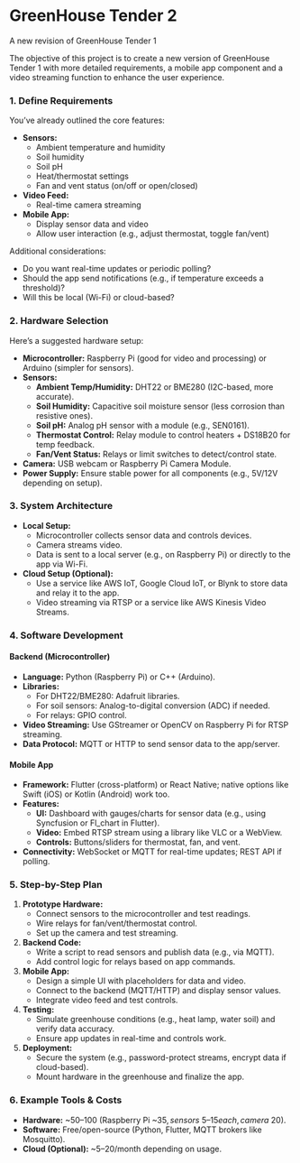 # GreenHouse Tender 2
 A new revision of GreenHouse Tender 1

The objective of this project is to create a new version of GreenHouse Tender 1 with more detailed requirements, a mobile app component and a video streaming function to enhance the user experience.


### 1. Define Requirements
You’ve already outlined the core features:
- **Sensors:**
  - Ambient temperature and humidity
  - Soil humidity
  - Soil pH
  - Heat/thermostat settings
  - Fan and vent status (on/off or open/closed)
- **Video Feed:**
  - Real-time camera streaming
- **Mobile App:**
  - Display sensor data and video
  - Allow user interaction (e.g., adjust thermostat, toggle fan/vent)

Additional considerations:
- Do you want real-time updates or periodic polling?
- Should the app send notifications (e.g., if temperature exceeds a threshold)?
- Will this be local (Wi-Fi) or cloud-based?

### 2. Hardware Selection
Here’s a suggested hardware setup:
- **Microcontroller:** Raspberry Pi (good for video and processing) or Arduino (simpler for sensors).
- **Sensors:**
  - **Ambient Temp/Humidity:** DHT22 or BME280 (I2C-based, more accurate).
  - **Soil Humidity:** Capacitive soil moisture sensor (less corrosion than resistive ones).
  - **Soil pH:** Analog pH sensor with a module (e.g., SEN0161).
  - **Thermostat Control:** Relay module to control heaters + DS18B20 for temp feedback.
  - **Fan/Vent Status:** Relays or limit switches to detect/control state.
- **Camera:** USB webcam or Raspberry Pi Camera Module.
- **Power Supply:** Ensure stable power for all components (e.g., 5V/12V depending on setup).

### 3. System Architecture
- **Local Setup:**
  - Microcontroller collects sensor data and controls devices.
  - Camera streams video.
  - Data is sent to a local server (e.g., on Raspberry Pi) or directly to the app via Wi-Fi.
- **Cloud Setup (Optional):**
  - Use a service like AWS IoT, Google Cloud IoT, or Blynk to store data and relay it to the app.
  - Video streaming via RTSP or a service like AWS Kinesis Video Streams.

### 4. Software Development
#### Backend (Microcontroller)
- **Language:** Python (Raspberry Pi) or C++ (Arduino).
- **Libraries:**
  - For DHT22/BME280: Adafruit libraries.
  - For soil sensors: Analog-to-digital conversion (ADC) if needed.
  - For relays: GPIO control.
- **Video Streaming:** Use GStreamer or OpenCV on Raspberry Pi for RTSP streaming.
- **Data Protocol:** MQTT or HTTP to send sensor data to the app/server.

#### Mobile App
- **Framework:** Flutter (cross-platform) or React Native; native options like Swift (iOS) or Kotlin (Android) work too.
- **Features:**
  - **UI:** Dashboard with gauges/charts for sensor data (e.g., using Syncfusion or Fl_chart in Flutter).
  - **Video:** Embed RTSP stream using a library like VLC or a WebView.
  - **Controls:** Buttons/sliders for thermostat, fan, and vent.
- **Connectivity:** WebSocket or MQTT for real-time updates; REST API if polling.

### 5. Step-by-Step Plan
1. **Prototype Hardware:**
   - Connect sensors to the microcontroller and test readings.
   - Wire relays for fan/vent/thermostat control.
   - Set up the camera and test streaming.
2. **Backend Code:**
   - Write a script to read sensors and publish data (e.g., via MQTT).
   - Add control logic for relays based on app commands.
3. **Mobile App:**
   - Design a simple UI with placeholders for data and video.
   - Connect to the backend (MQTT/HTTP) and display sensor values.
   - Integrate video feed and test controls.
4. **Testing:**
   - Simulate greenhouse conditions (e.g., heat lamp, water soil) and verify data accuracy.
   - Ensure app updates in real-time and controls work.
5. **Deployment:**
   - Secure the system (e.g., password-protect streams, encrypt data if cloud-based).
   - Mount hardware in the greenhouse and finalize the app.

### 6. Example Tools & Costs
- **Hardware:** ~$50–$100 (Raspberry Pi ~$35, sensors ~$5–$15 each, camera ~$20).
- **Software:** Free/open-source (Python, Flutter, MQTT brokers like Mosquitto).
- **Cloud (Optional):** ~$5–$20/month depending on usage.



